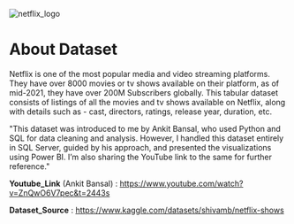 ![netflix_logo](https://github.com/user-attachments/assets/b75336f7-bb0b-4cde-aae9-41f976026f9c)

# About Dataset
 Netflix is one of the most popular media and video streaming platforms. They have over 8000 movies or tv shows available on their platform, as of mid-2021, they have over 200M Subscribers globally. 
This tabular dataset consists of listings of all the movies and tv shows available on Netflix, along with details such as - cast, directors, ratings, release year, duration, etc.

"This dataset was introduced to me by Ankit Bansal, who used Python and SQL for data cleaning and analysis. However, I handled this dataset entirely in SQL Server, guided by his approach, and presented the visualizations using Power BI. I’m also sharing the YouTube link to the same for further reference."

**Youtube_Link** (Ankit Bansal) : https://www.youtube.com/watch?v=ZnQwO6V7pec&t=2443s

**Dataset_Source** : https://www.kaggle.com/datasets/shivamb/netflix-shows


